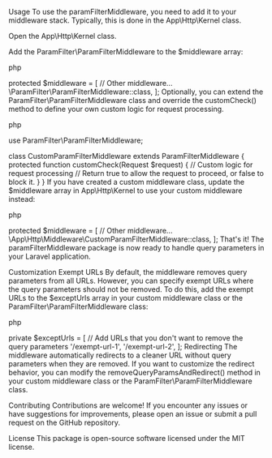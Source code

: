 Usage
To use the paramFilterMiddleware, you need to add it to your middleware stack. Typically, this is done in the App\Http\Kernel class.

Open the App\Http\Kernel class.

Add the ParamFilter\ParamFilterMiddleware to the $middleware array:

php
 
protected $middleware = [
    // Other middleware...
    \ParamFilter\ParamFilterMiddleware::class,
];
Optionally, you can extend the ParamFilter\ParamFilterMiddleware class and override the customCheck() method to define your own custom logic for request processing.

php
 
use ParamFilter\ParamFilterMiddleware;

class CustomParamFilterMiddleware extends ParamFilterMiddleware
{
    protected function customCheck(Request $request)
    {
        // Custom logic for request processing
        // Return true to allow the request to proceed, or false to block it.
    }
}
If you have created a custom middleware class, update the $middleware array in App\Http\Kernel to use your custom middleware instead:

php
 
protected $middleware = [
    // Other middleware...
    \App\Http\Middleware\CustomParamFilterMiddleware::class,
];
That's it! The paramFilterMiddleware package is now ready to handle query parameters in your Laravel application.

Customization
Exempt URLs
By default, the middleware removes query parameters from all URLs. However, you can specify exempt URLs where the query parameters should not be removed. To do this, add the exempt URLs to the $exceptUrls array in your custom middleware class or the ParamFilter\ParamFilterMiddleware class:

php
 
private $exceptUrls = [
    // Add URLs that you don't want to remove the query parameters
    '/exempt-url-1',
    '/exempt-url-2',
];
Redirecting
The middleware automatically redirects to a cleaner URL without query parameters when they are removed. If you want to customize the redirect behavior, you can modify the removeQueryParamsAndRedirect() method in your custom middleware class or the ParamFilter\ParamFilterMiddleware class.

Contributing
Contributions are welcome! If you encounter any issues or have suggestions for improvements, please open an issue or submit a pull request on the GitHub repository.

License
This package is open-source software licensed under the MIT license.